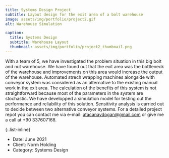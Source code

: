 ```yaml
---
title: Systems Design Project
subtitle: Layout design for the exit area of a bolt warehouse
image: assets/img/portfolio/project2.gif
alt: Warehouse Simulation

caption:
  title: Systems Design
  subtitle: Warehouse Layout
  thumbnail: assets/img/portfolio/project2_thumbnail.png
---
```

With a team of 5, we have investigated the problem situation in this big bolt and nut warehouse. We have found out that the exit area was the bottleneck of the warehouse and improvements on this area would increase the output of the warehouse. Automated strech wrapping machines alongside with conveyor system was considered as an alternative to the existing manual work in the exit area. The calculation of the benefits of this system is not straightforward because most of the parameters in the system are stochastic. We have developped a simulation model for testing out the performance and reliability of this solution. Sensitivity analysis is carried out to decide between two alternative conveyor systems. For a detailed project repot you can contact me via e-mail: atacanaydogan@gmail.com or give me a call at +90 337607168.

{:.list-inline}
- Date: June 2021
- Client: Norm Holding
- Category: Systems Design
